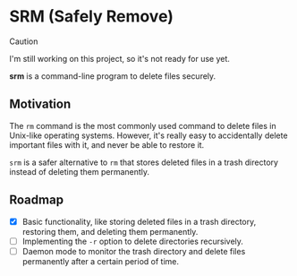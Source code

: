 # SRM (Safely Remove)

> [!CAUTION]
> I'm still working on this project, so it's not ready for use yet.

**srm** is a command-line program to delete files securely.

## Motivation

The `rm` command is the most commonly used command to delete files in Unix-like operating systems. However, it's really easy to accidentally delete important files with it, and never be able to restore it.

`srm` is a safer alternative to `rm` that stores deleted files in a trash directory instead of deleting them permanently.

## Roadmap

- [x] Basic functionality, like storing deleted files in a trash directory, restoring them, and deleting them permanently.
- [ ] Implementing the `-r` option to delete directories recursively.
- [ ] Daemon mode to monitor the trash directory and delete files permanently after a certain period of time.
